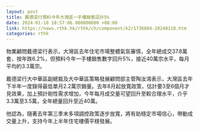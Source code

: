 ```yaml
---
layout: post
title: 戴德梁行預料今年大灣區一手樓銷售回升5%
date: 2024-01-18 18:57:06.000000000 +08:00
link: https://news.rthk.hk/rthk/ch/component/k2/1736804-20240118.htm
categories: rthk
---
```


物業顧問戴德梁行表示，大灣區去年住宅市場整體氣氛審慎，全年總成交37.8萬套，按年跌6.2%，但預料今年一手樓銷售數字回升5%，接近40萬宗水平，每月平均約3.3萬宗。

戴德梁行大中華區副總裁及大中華區策略發展顧問部主管陶汝鴻表示，大灣區去年下半年一度錄得最低單月2.2萬宗銷量。去年8月起放寬政策，估計要3至6個月才見效果，加上預計剛性需求增加，今年每月成交量可望回升至較合理水平，介乎3.3萬至3.5萬，全年總量回升至近40萬。

他認為，隨著去年第三季末多項調控政策逐步放寬，將有助穩定市場信心，帶動成交量上升，支持今年上半年住宅樓價平穩發展。
